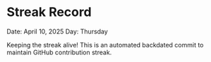 # Streak Record

Date: April 10, 2025
Day: Thursday

Keeping the streak alive! This is an automated backdated commit to maintain GitHub contribution streak.